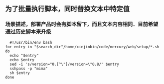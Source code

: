 ## 为了批量执行脚本，同时替换文本中特定值
### 场景描述，部署产品时会有脚本留下，而且文本内容相同．目前希望通过历史脚本来升级
```
  #!/usr/bin/env bash
for entry in "$search_dir"/home/xiejinbin/code/mercury/web/setup/*.sh
do
  echo "$entry"
  echo $entry
  sed -i 's/version="0.[^\"]/version=\"0.8/' $entry
  sshpass -p "mima"
  sh $entry
done
```
